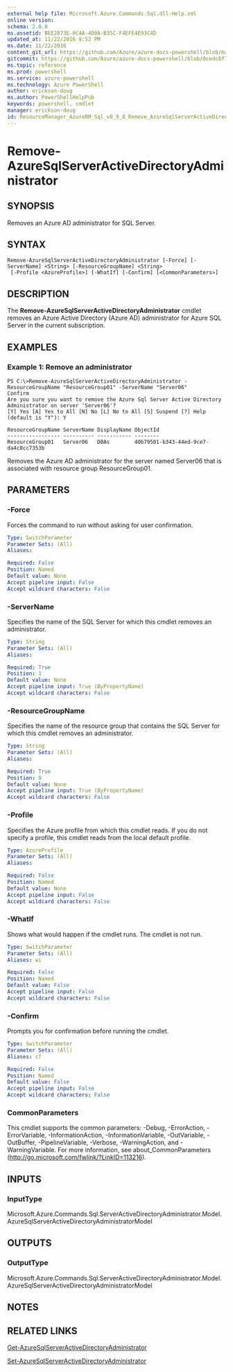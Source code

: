 ```yaml
---
external help file: Microsoft.Azure.Commands.Sql.dll-Help.xml
online version: 
schema: 2.0.0
ms.assetid: BEE2873E-0C4A-4D0A-B35C-F4EFE4E93C4D
updated_at: 11/22/2016 8:52 PM
ms.date: 11/22/2016
content_git_url: https://github.com/Azure/azure-docs-powershell/blob/master/azureps-cmdlets-docs/ResourceManager/AzureRM.Sql/v0.9.8/Remove-AzureSqlServerActiveDirectoryAdministrator.md
gitcommit: https://github.com/Azure/azure-docs-powershell/blob/0cedc8f73bc96cf5ac4c69144e17b3de601fd3cc/azureps-cmdlets-docs/ResourceManager/AzureRM.Sql/v0.9.8/Remove-AzureSqlServerActiveDirectoryAdministrator.md
ms.topic: reference
ms.prod: powershell
ms.service: azure-powershell
ms.technology: Azure PowerShell
author: erickson-doug
ms.author: PowerShellHelpPub
keywords: powershell, cmdlet
manager: erickson-doug
id: ResourceManager_AzureRM_Sql_v0_9_8_Remove_AzureSqlServerActiveDirectoryAdministrator_md
---
```


# Remove-AzureSqlServerActiveDirectoryAdministrator

## SYNOPSIS
Removes an Azure AD administrator for SQL Server.

## SYNTAX

```
Remove-AzureSqlServerActiveDirectoryAdministrator [-Force] [-ServerName] <String> [-ResourceGroupName] <String>
 [-Profile <AzureProfile>] [-WhatIf] [-Confirm] [<CommonParameters>]
```

## DESCRIPTION
The **Remove-AzureSqlServerActiveDirectoryAdministrator** cmdlet removes an Azure Active Directory (Azure AD) administrator for Azure SQL Server in the current subscription.

## EXAMPLES

### Example 1: Remove an administrator
```
PS C:\>Remove-AzureSqlServerActiveDirectoryAdministrator -ResourceGroupName "ResourceGroup01" -ServerName "Server06"
Confirm 
Are you sure you want to remove the Azure Sql Server Active Directory Administrator on server 'Server06'? 
[Y] Yes [A] Yes to All [N] No [L] No to All [S] Suspend [?] Help (default is "Y"): Y 

ResourceGroupName ServerName DisplayName ObjectId 
----------------- ---------- ----------- -------- 
ResourceGroup01   Server06   DBAs        40b79501-b343-44ed-9ce7-da4c8cc7353b
```

Removes the Azure AD administrator for the server named Server06 that is associated with resource group ResourceGroup01.

## PARAMETERS

### -Force
Forces the command to run without asking for user confirmation.

```yaml
Type: SwitchParameter
Parameter Sets: (All)
Aliases: 

Required: False
Position: Named
Default value: None
Accept pipeline input: False
Accept wildcard characters: False
```

### -ServerName
Specifies the name of the SQL Server for which this cmdlet removes an administrator.

```yaml
Type: String
Parameter Sets: (All)
Aliases: 

Required: True
Position: 1
Default value: None
Accept pipeline input: True (ByPropertyName)
Accept wildcard characters: False
```

### -ResourceGroupName
Specifies the name of the resource group that contains the SQL Server for which this cmdlet removes an administrator.

```yaml
Type: String
Parameter Sets: (All)
Aliases: 

Required: True
Position: 0
Default value: None
Accept pipeline input: True (ByPropertyName)
Accept wildcard characters: False
```

### -Profile
Specifies the Azure profile from which this cmdlet reads.
If you do not specify a profile, this cmdlet reads from the local default profile.

```yaml
Type: AzureProfile
Parameter Sets: (All)
Aliases: 

Required: False
Position: Named
Default value: None
Accept pipeline input: False
Accept wildcard characters: False
```

### -WhatIf
Shows what would happen if the cmdlet runs.
The cmdlet is not run.

```yaml
Type: SwitchParameter
Parameter Sets: (All)
Aliases: wi

Required: False
Position: Named
Default value: False
Accept pipeline input: False
Accept wildcard characters: False
```

### -Confirm
Prompts you for confirmation before running the cmdlet.

```yaml
Type: SwitchParameter
Parameter Sets: (All)
Aliases: cf

Required: False
Position: Named
Default value: False
Accept pipeline input: False
Accept wildcard characters: False
```

### CommonParameters
This cmdlet supports the common parameters: -Debug, -ErrorAction, -ErrorVariable, -InformationAction, -InformationVariable, -OutVariable, -OutBuffer, -PipelineVariable, -Verbose, -WarningAction, and -WarningVariable. For more information, see about_CommonParameters (http://go.microsoft.com/fwlink/?LinkID=113216).

## INPUTS

### InputType
Microsoft.Azure.Commands.Sql.ServerActiveDirectoryAdministrator.Model.AzureSqlServerActiveDirectoryAdministratorModel

## OUTPUTS

### OutputType
Microsoft.Azure.Commands.Sql.ServerActiveDirectoryAdministrator.Model.AzureSqlServerActiveDirectoryAdministratorModel

## NOTES

## RELATED LINKS

[Get-AzureSqlServerActiveDirectoryAdministrator](xref:ResourceManager/AzureRM.Sql/v0.9.8/Get-AzureSqlServerActiveDirectoryAdministrator.md)

[Set-AzureSqlServerActiveDirectoryAdministrator](xref:ResourceManager/AzureRM.Sql/v0.9.8/Set-AzureSqlServerActiveDirectoryAdministrator.md)


